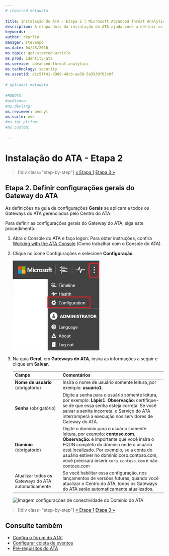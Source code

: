 ```yaml
---
# required metadata

title: Instalação do ATA - Etapa 2 | Microsoft Advanced Threat Analytics
description: A etapa dois da instalação do ATA ajuda você a definir as configurações de conectividade do domínio em seu servidor do Centro do ATA
keywords:
author: rkarlin
manager: stevenpo
ms.date: 04/28/2016
ms.topic: get-started-article
ms.prod: identity-ata
ms.service: advanced-threat-analytics
ms.technology: security
ms.assetid: e1c5ff41-d989-46cb-aa38-5a3938f03c0f

# optional metadata

#ROBOTS:
#audience:
#ms.devlang:
ms.reviewer: bennyl
ms.suite: ems
#ms.tgt_pltfrm:
#ms.custom:

---
```


# Instalação do ATA - Etapa 2

>[!div class="step-by-step"] [« Etapa 1](install-ata-step1.md)
[Etapa 3 »](install-ata-step3.md)

## Etapa 2. Definir configurações gerais do Gateway do ATA
As definições na guia de configurações **Gerais** se aplicam a todos os Gateways do ATA gerenciados pelo Centro do ATA.

Para definir as configurações gerais do Gateway do ATA, siga este procedimento:

1.  Abra o Console do ATA e faça logon. Para obter instruções, confira [Working with the ATA Console](working-with-ata-console.md) (Como trabalhar com o Console do ATA).

2.  Clique no ícone Configurações e selecione **Configuração**.

    ![Definições de configuração do Gateway do ATA](media/ATA-config-icon.JPG)

3.  Na guia **Geral**, em **Gateways do ATA**, insira as informações a seguir e clique em **Salvar**.

    |Campo|Comentários|
    |---------|------------|
    |**Nome de usuário** (obrigatório)|Insira o nome de usuário somente leitura, por exemplo: **usuário1**.|
    |**Senha** (obrigatório)|Digite a senha para o usuário somente leitura, por exemplo: **Lápis1**. **Observação:** certifique-se de que essa senha esteja correta. Se você salvar a senha incorreta, o Serviço do ATA interromperá a execução nos servidores de Gateway do ATA.|
    |**Domínio** (obrigatório)|Digite o domínio para o usuário somente leitura, por exemplo: **contoso.com**. **Observação:** é importante que você insira o FQDN completo do domínio onde o usuário está localizado. Por exemplo, se a conta do usuário estiver no domínio corp.contoso.com, você precisará inserir `corp.contoso.com` e não contoso.com|
    |Atualizar todos os Gateways do ATA automaticamente |Se você habilitar essa configuração, nos lançamentos de versões futuras, quando você atualizar o Centro do ATA, todos os Gateways do ATA serão automaticamente atualizados.|

    ![Imagem configurações de conectividade do Domínio do ATA](media/ata-domain-connectivity-user.jpg)



>[!div class="step-by-step"] [« Etapa 1](install-ata-step1.md)
[Etapa 3 »](install-ata-step3.md)


## Consulte também

- [Confira o fórum do ATA!](https://social.technet.microsoft.com/Forums/security/en-US/home?forum=mata)
- [Configurar coleta de eventos](configure-event-collection.md)
- [Pré-requisitos do ATA](/advanced-threat-analytics/plan-design/ata-prerequisites)


<!--HONumber=May16_HO3-->


